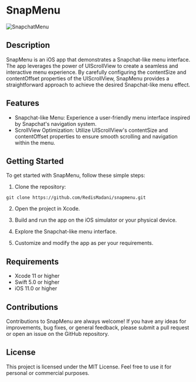 # SnapMenu

![SnapchatMenu](https://github.com/RedisMadani/SnapchatMenu/assets/136177376/29e70607-1586-4c74-abad-b2268d8d7f8e)

## Description
SnapMenu is an iOS app that demonstrates a Snapchat-like menu interface. The app leverages the power of UIScrollView to create a seamless and interactive menu experience. By carefully configuring the contentSize and contentOffset properties of the UIScrollView, SnapMenu provides a straightforward approach to achieve the desired Snapchat-like menu effect.

## Features
- Snapchat-like Menu: Experience a user-friendly menu interface inspired by Snapchat's navigation system.
- ScrollView Optimization: Utilize UIScrollView's contentSize and contentOffset properties to ensure smooth scrolling and navigation within the menu.

## Getting Started
To get started with SnapMenu, follow these simple steps:

1. Clone the repository:
```
git clone https://github.com/RedisMadani/snapmenu.git
```

2. Open the project in Xcode.

3. Build and run the app on the iOS simulator or your physical device.

4. Explore the Snapchat-like menu interface.

5. Customize and modify the app as per your requirements.

## Requirements
- Xcode 11 or higher
- Swift 5.0 or higher
- iOS 11.0 or higher

## Contributions
Contributions to SnapMenu are always welcome! If you have any ideas for improvements, bug fixes, or general feedback, please submit a pull request or open an issue on the GitHub repository.

## License
This project is licensed under the MIT License. Feel free to use it for personal or commercial purposes.
